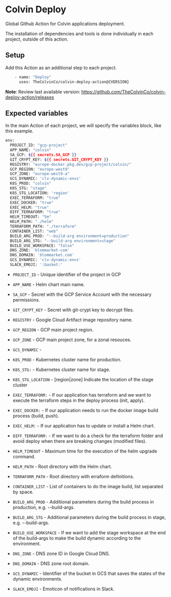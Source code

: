 # Colvin Deploy

Global Github Action for Colvin applications deployment.

The installation of dependencies and tools is done individually in each project, outside of this action.

## Setup

Add this Action as an additional step to each project.

```sh
    - name: "Deploy"
      uses: TheColvinCo/colvin-deploy-action@{VERSION}
```

**Note**: Review last available version: https://github.com/TheColvinCo/colvin-deploy-action/releases

## Expected variables

In the main Action of each project, we will specify the variables block, like this example.

```sh
env:
  PROJECT_ID: "gcp-project"
  APP_NAME: "colvin"
  SA_GCP: ${{ secrets.SA_GCP }}
  GIT_CRYPT_KEY: ${{ secrets.GIT_CRYPT_KEY }}
  REGISTRY: "europe-docker.pkg.dev/gcp-project/colvin/"
  GCP_REGION: "europe-west9"
  GCP_ZONE: "europe-west9-a"
  GCS_DYNAMIC: 'clv-dynamic-envs'
  K8S_PROD: "colvin"
  K8S_STG: "stage"
  K8S_STG_LOCATION: 'region'
  EXEC_TERRAFORM: "true"
  EXEC_DOCKER: "true"
  EXEC_HELM: "true"
  DIFF_TERRAFORM: "true"
  HELM_TIMEOUT: "5m"
  HELM_PATH: "./helm"
  TERRAFORM_PATH: "./terraform"
  CONTAINER_LIST: "web"
  BUILD_ARG_PROD: "--build-arg environment=production"
  BUILD_ARG_STG: "--build-arg environment=stage"
  BUILD_USE_WORKSPACE: "false"
  DNS_ZONE: 'blommarket-com'
  DNS_DOMAIN: 'blommarket.com'
  GCS_DYNAMIC: 'clv-dynamic-envs'
  SLACK_EMOJI: ':basket:'
```


- `PROJECT_ID` - Unique identifier of the project in GCP

- `APP_NAME` - Helm chart main name.

- `SA_GCP` - Secret with the GCP Service Account with the necessary permissions.

- `GIT_CRYPT_KEY` - Secret with git-crypt key to decrypt files.

- `REGISTRY` - Google Cloud Artifact image repository name.

- `GCP_REGION` - GCP main project region.

- `GCP_ZONE` - GCP main project zone, for a zonal resouces.

- `GCS_DYNAMIC` -

- `K8S_PROD` - Kubernetes cluster name for production.

- `K8S_STG:` - Kubernetes cluster name for stage.

- `K8S_STG_LOCATION` - [region|zone] Indicate the location of the stage cluster

- `EXEC_TERRAFORM:` - If our application has terraform and we want to execute the terraform steps in the deploy process (init, apply).

- `EXEC_DOCKER:` - If our application needs to run the docker image build process (build, push).

- `EXEC_HELM:` - If our application has to update or install a Helm chart.

- `DIFF_TERRAFORM:` - If we want to do a check for the terraform folder and avoid deploy when there are breaking changes (modified files).

- `HELM_TIMEOUT` - Maximum time for the execution of the helm upgrade command.

- `HELM_PATH` - Root directory with the Helm chart.

- `TERRAFORM_PATH` - Root directory with erraform definitions.

- `CONTAINER_LIST` - List of containers to do the image build, list separated by space.

- `BUILD_ARG_PROD` - Additional parameters during the build process in production, e.g. --build-args.

- `BUILD_ARG_STG` - Additional parameters during the build process in stage, e.g. --build-args.

- `BUILD_USE_WORKSPACE` - If we want to add the stage workspace at the end of the build-args to make the build dynamic according to the environment.

- `DNS_ZONE` - DNS zone ID in Google Cloud DNS.

- `DNS_DOMAIN` - DNS zone root domain.

- `GCS_DYNAMIC` - Identifier of the bucket in GCS that saves the states of the dynamic environments.

- `SLACK_EMOJI` - Emoticon of notifications in Slack.
